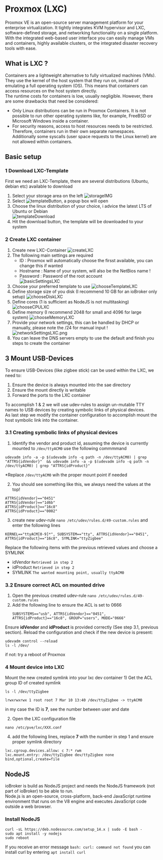 # Proxmox (LXC)

Proxmox VE is an open-source server management platform for your enterprise virtualization. It tightly integrates KVM hypervisor and LXC, software-defined storage, and networking functionality on a single platform. With the integrated web-based user interface you can easily manage VMs and containers, highly available clusters, or the integrated disaster recovery tools with ease.

## What is LXC ?
Containers are a lightweight alternative to fully virtualized machines (VMs). They use the kernel of the host system that they run on, instead of emulating a full operating system (OS). This means that containers can access resources on the host system directly.  
The runtime costs for containers is low, usually negligible. However, there are some drawbacks that need be considered:

* Only Linux distributions can be run in Proxmox Containers. It is not possible to run other operating systems like, for example, FreeBSD or Microsoft Windows inside a container.  
* For security reasons, access to host resources needs to be restricted. Therefore, containers run in their own separate namespaces. Additionally some syscalls (user space requests to the Linux kernel) are not allowed within containers.

## Basic setup

### 1 Download LXC-Template
First we need  an LXC-Template, there are several distributions (Ubuntu, debian etc)  available to download
1) Select your storage area on the left ![storageIMG](./img/LXC/storageIMG.png)
2) Select ![templateButton](./img/LXC/templateButton.png), a popup box will open
3) Choose the linux distribution of your choice, i advice the latest LTS of Ubuntu or Debian  
   ![templateDownload](./img/LXC/templateDownload.png)
4) Hit the download button, the template will be downloaded to your system

### 2 Create LXC container
1) Create new LXC-Container ![createLXC](./img/LXC/createLXC.png)
2) The following main settings are required
    * ID : Proxmox will automatically choose the firsst available, you can change this if wanted
    * Hostname : Name of your system, will also be the NetBios name !
    * Password : Password of the root account  
      ![basicSettingsLXC](./img/LXC/basicSettingsLXC.png)       
3) Choose your preferred template to use
   ![chooseTemplateLXC](./img/LXC/chooseTemplateLXC.png)
4) Define storage size of you disk (I recommend 10 GB for an ioBroker only setup)
   ![chooseDiskLXC](./img/LXC/chooseDiskLXC.png)
5) Define cores (1 is sufficient as NodeJS is not multitasking)
   ![chooseCPULXC](./img/LXC/chooseCPULXC.png)
6) Define memory (I recommend 2048 for small and 4096 for large system)
   ![chooseMemoryLXC](./img/LXC/chooseMemoryLXC.png)
7) Provide your network settings, this can be handled by DHCP or manually, please note the /24 for manual input !
   ![networkSettingsLXC.png](./img/LXC/networkSettingsLXC.png)
8) You can leave the DNS servers empty to use  the default and finish you steps to create the container

## 3 Mount USB-Devices
To ensure USB-Devices (like zigbee stick) can be used within the LXC, we need to:   
1) Ensure the device is always mounted into the sae directory  
2) Ensure the mount directly is writable  
3) Forward the ports to the LXC container  

To accomplish 1 & 2 we will use udev-rules to assign un-mutable TTY names to USB devices by creating symbolic links of physical devices.  
As last step we modify the container configuration to accomplish mount the host symbolic link into the container.

### 3.1 Creating symbolic links of physical devices
1) Identify the vendor and product id, assuming the device is currently mounted to ```/dev/ttyACM0``` use the following commmmand  
```
udevadm info -a -p $(udevadm info -q path -n /dev/ttyACM0) | grep "ATTRS{idVendor}"  && udevadm info -a -p $(udevadm info -q path -n /dev/ttyACM0) | grep "ATTRS{idProduct}"
```  
*Replace ```/dev/ttyACM0``` wih the proper mount point if needed  

2) You should see something like this, we always need the values at the top!  
```
ATTRS{idVendor}=="0451"
ATTRS{idVendor}=="1d6b"
ATTRS{idProduct}=="16c8"
ATTRS{idProduct}=="0002"
```

3) create new udev-rule ```nano /etc/udev/rules.d/49-custom.rules``` and enter the following lines
```
KERNEL=="ttyACM[0-9]*", SUBSYSTEM=="tty", ATTRS{idVendor}=="0451", ATTRS{idProduct}=="16c8", SYMLINK="ttyZigbee"
```
Replace the following items with the previous retrieved values and choose a SYMLINK
- idVendor ```Retrieved in step 2```
- idProduct ```Retrieved in step 2```
- SYMLINK  ```The wanted mounting point, usually ttyACM0```

### 3.2 Ensure correct ACL on mounted drive
1) Open the previous created udev-rule
   ```nano /etc/udev/rules.d/49-custom.rules```
2) Add the following line to ensure the ACL is set to 0666
    ```
    SUBSYSTEMS=="usb", ATTRS{idVendor}=="0451", ATTRS{idProduct}=="16c8", GROUP="users", MODE="0666"
   ```
Ensure **idVendor** and **idProduct** is provided correctly (See step 3.1, previous section). Reload the configuration and check if the new device is present:  
```
udevadm control --reload
ls -l /dev/
```
   if not: try a reboot of Proxmox
    
### 4 Mount device into LXC 
 Mount the new created symlink into your lxc dev container
    1) Get the ACL group ID of created symlink 
```
ls -l /dev/ttyZigbee
   
lrwxrwxrwx 1 root root 7 Mar 10 13:40 /dev/ttyZigbee -> ttyACM0
```
    
in my case the ID is **7**, see the number between user and date  

   2) Open the LXC configuration file 
```
nano /etc/pve/lxc/XXX.conf
```
   4) add the following lines, replace **7** with the number in step 1 and ensure proper symlink directory
```
lxc.cgroup.devices.allow: c 7:* rwm
lxc.mount.entry: /dev/ttyZigbee dev/ttyZigbee none bind,optional,create=file
```

## NodeJS
ioBroker is build as NodeJS project and needs the NodeJS framework (not part of ioBroker) to be able to run.  
Node.js is an open-source, cross-platform, back-end JavaScript runtime environment that runs on the V8 engine and executes JavaScript code outside a web browser.

### Install NodeJS
```angular2html
curl -sL https://deb.nodesource.com/setup_14.x | sudo -E bash -
sudo apt install -y nodejs
sudo reboot
```

If you receive an error message  ```bash: curl: command not found```  you can install curl by entering ```apt install curl```
